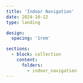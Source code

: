 ```yaml
---
title: 'Indoor Navigation'
date: 2024-10-12
type: landing

design:
  spacing: '1rem'

sections:
  - block: collection
    content:
      folders:
        - indoor_navigation
---
```

